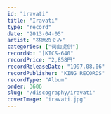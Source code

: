 ```yaml
---
id: "iravati"
title: "Iravati"
type: "record"
date: "2013-04-05"
artist: "林原めぐみ"
categories: ["词曲提供"]
recordNo: "[KICS-640"
recordPrice: "2,858円"
recordReleaseDate: "1997.08.06"
recordPublisher: "KING RECORDS"
recordType: "Album"
order: 3606
slug: "/discography/iravati"
coverImage: "iravati.jpg"
---
```



